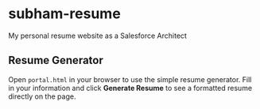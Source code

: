 # subham-resume
My personal resume website as a Salesforce Architect

## Resume Generator

Open `portal.html` in your browser to use the simple resume generator. Fill in your information and click **Generate Resume** to see a formatted resume directly on the page.
